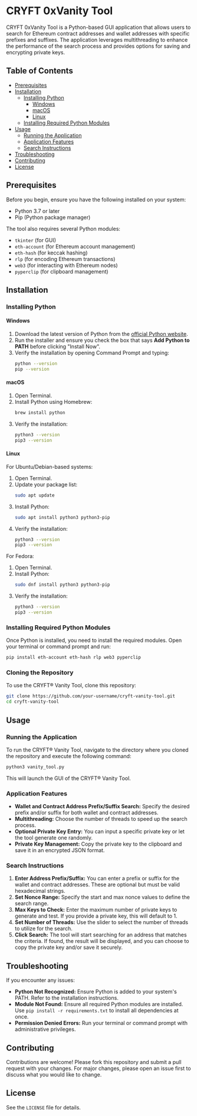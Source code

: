 
# CRYFT 0xVanity Tool

CRYFT 0xVanity Tool is a Python-based GUI application that allows users to search for Ethereum contract addresses and wallet addresses with specific prefixes and suffixes. The application leverages multithreading to enhance the performance of the search process and provides options for saving and encrypting private keys.

## Table of Contents

- [Prerequisites](#prerequisites)
- [Installation](#installation)
  - [Installing Python](#installing-python)
    - [Windows](#windows)
    - [macOS](#macos)
    - [Linux](#linux)
  - [Installing Required Python Modules](#installing-required-python-modules)
- [Usage](#usage)
  - [Running the Application](#running-the-application)
  - [Application Features](#application-features)
  - [Search Instructions](#search-instructions)
- [Troubleshooting](#troubleshooting)
- [Contributing](#contributing)
- [License](#license)

## Prerequisites

Before you begin, ensure you have the following installed on your system:

- Python 3.7 or later
- Pip (Python package manager)

The tool also requires several Python modules:

- `tkinter` (for GUI)
- `eth-account` (for Ethereum account management)
- `eth-hash` (for keccak hashing)
- `rlp` (for encoding Ethereum transactions)
- `web3` (for interacting with Ethereum nodes)
- `pyperclip` (for clipboard management)

## Installation

### Installing Python

#### Windows

1. Download the latest version of Python from the [official Python website](https://www.python.org/downloads/).
2. Run the installer and ensure you check the box that says **Add Python to PATH** before clicking "Install Now".
3. Verify the installation by opening Command Prompt and typing:
   ```sh
   python --version
   pip --version
   ```

#### macOS

1. Open Terminal.
2. Install Python using Homebrew:
   ```sh
   brew install python
   ```
3. Verify the installation:
   ```sh
   python3 --version
   pip3 --version
   ```

#### Linux

For Ubuntu/Debian-based systems:

1. Open Terminal.
2. Update your package list:
   ```sh
   sudo apt update
   ```
3. Install Python:
   ```sh
   sudo apt install python3 python3-pip
   ```
4. Verify the installation:
   ```sh
   python3 --version
   pip3 --version
   ```

For Fedora:

1. Open Terminal.
2. Install Python:
   ```sh
   sudo dnf install python3 python3-pip
   ```
3. Verify the installation:
   ```sh
   python3 --version
   pip3 --version
   ```

### Installing Required Python Modules

Once Python is installed, you need to install the required modules. Open your terminal or command prompt and run:

```sh
pip install eth-account eth-hash rlp web3 pyperclip
```

### Cloning the Repository

To use the CRYFT® Vanity Tool, clone this repository:

```sh
git clone https://github.com/your-username/cryft-vanity-tool.git
cd cryft-vanity-tool
```

## Usage

### Running the Application

To run the CRYFT® Vanity Tool, navigate to the directory where you cloned the repository and execute the following command:

```sh
python3 vanity_tool.py
```

This will launch the GUI of the CRYFT® Vanity Tool.

### Application Features

- **Wallet and Contract Address Prefix/Suffix Search:** Specify the desired prefix and/or suffix for both wallet and contract addresses.
- **Multithreading:** Choose the number of threads to speed up the search process.
- **Optional Private Key Entry:** You can input a specific private key or let the tool generate one randomly.
- **Private Key Management:** Copy the private key to the clipboard and save it in an encrypted JSON format.

### Search Instructions

1. **Enter Address Prefix/Suffix:** You can enter a prefix or suffix for the wallet and contract addresses. These are optional but must be valid hexadecimal strings.
2. **Set Nonce Range:** Specify the start and max nonce values to define the search range.
3. **Max Keys to Check:** Enter the maximum number of private keys to generate and test. If you provide a private key, this will default to 1.
4. **Set Number of Threads:** Use the slider to select the number of threads to utilize for the search.
5. **Click Search:** The tool will start searching for an address that matches the criteria. If found, the result will be displayed, and you can choose to copy the private key and/or save it securely.

## Troubleshooting

If you encounter any issues:

- **Python Not Recognized:** Ensure Python is added to your system's PATH. Refer to the installation instructions.
- **Module Not Found:** Ensure all required Python modules are installed. Use `pip install -r requirements.txt` to install all dependencies at once.
- **Permission Denied Errors:** Run your terminal or command prompt with administrative privileges.

## Contributing

Contributions are welcome! Please fork this repository and submit a pull request with your changes. For major changes, please open an issue first to discuss what you would like to change.

## License

See the `LICENSE` file for details.
